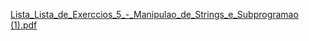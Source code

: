 [Lista_Lista_de_Exerccios_5_-_Manipulao_de_Strings_e_Subprogramao (1).pdf](https://github.com/user-attachments/files/15959528/Lista_Lista_de_Exerccios_5_-_Manipulao_de_Strings_e_Subprogramao.1.pdf)
